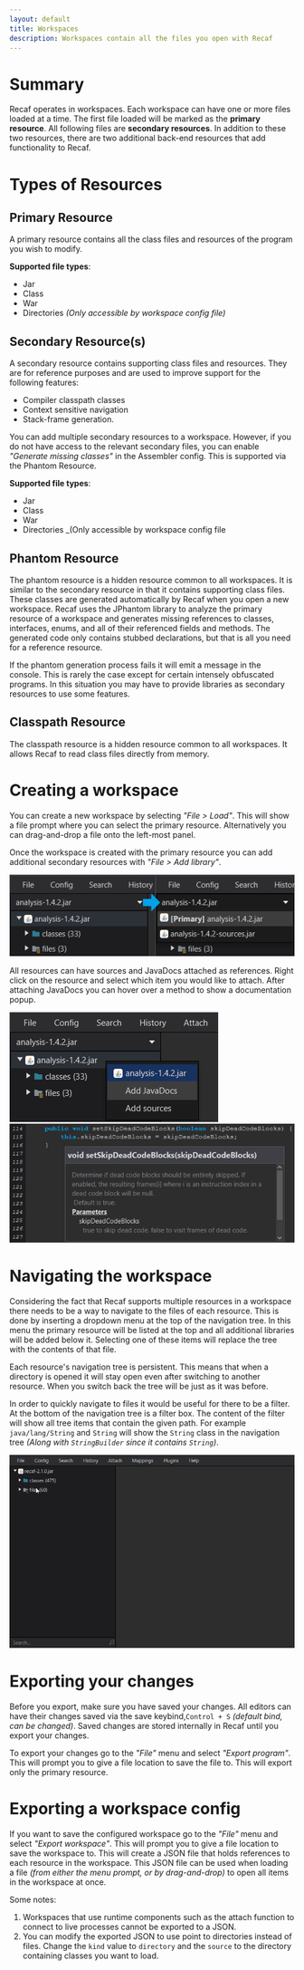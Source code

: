 ```yaml
---
layout: default
title: Workspaces
description: Workspaces contain all the files you open with Recaf
---
```


# Summary

Recaf operates in workspaces. Each workspace can have one or more files loaded at a time. The first file loaded will be marked as the **primary resource**. All following files are **secondary resources**. In addition to  these two resources, there are two additional back-end resources that add functionality to Recaf.

# Types of Resources

## Primary Resource

A primary resource contains all the class files and resources of the program you wish to modify.

**Supported file types**:
 - Jar
 - Class
 - War
 - Directories _(Only accessible by workspace config file)_

## Secondary Resource(s)

A secondary resource contains supporting class files and resources. They are for reference purposes and are used to improve support for the following features:

- Compiler classpath classes
- Context sensitive navigation
- Stack-frame generation. 

You can add multiple secondary resources to a workspace. However, if you do not have access to the relevant secondary files, you can enable _"Generate missing classes"_ in the Assembler config. This is supported via the Phantom Resource.

**Supported file types**:
 - Jar
 - Class
 - War
 - Directories _(Only accessible by workspace config file

## Phantom Resource

The phantom resource is a hidden resource common to all workspaces. It is similar to the secondary resource in that it contains supporting class files. These classes are generated automatically by Recaf when you open a new workspace. Recaf uses the JPhantom library to analyze the primary resource of a workspace and generates missing references to classes, interfaces, enums, and all of their referenced fields and methods. The generated code only contains stubbed declarations, but that is all you need for a reference resource.

If the phantom generation process fails it will emit a message in the console. This is rarely the case except for certain intensely obfuscated programs. In this situation you may have to provide libraries as secondary resources to use some features.

## Classpath Resource

The classpath resource is a hidden resource common to all workspaces. It allows Recaf to read class files directly from memory.

# Creating a workspace

You can create a new workspace by selecting _"File > Load"_. This will show a file prompt where you can select the primary resource. Alternatively you can drag-and-drop a file onto the left-most panel.

Once the workspace is created with the primary resource you can add additional secondary resources with _"File > Add library"_.

![workspace dropdown menu](img/workspace-dropdown.png)

All resources can have sources and JavaDocs attached as references. Right click on the resource and select which item you would like to attach. After attaching JavaDocs you can hover over a method to show a documentation popup.

![add javadoc to resource](img/workspace-add-javadoc.png)
![javadoc example](img/javadoc.png)

# Navigating the workspace

Considering the fact that Recaf supports multiple resources in a workspace there needs to be a way to navigate to the files of each resource. This is done by inserting a dropdown menu at the top of the navigation tree. In this menu the primary resource will be listed at the top and all additional libraries will be added below it. Selecting one of these items will replace the tree with the contents of that file.

Each resource's navigation tree is persistent. This means that when a directory is opened it will stay open even after switching to another resource. When you switch back the tree will be just as it was before.

In order to quickly navigate to files it would be useful for there to be a filter. At the bottom of the navigation tree is a filter box. The content of the filter will show all tree items that contain the given path. For example `java/lang/String` and `String` will show the `String` class in the navigation tree _(Along with `StringBuilder` since it contains `String`)_.

![javadoc example](img/workspace-search.gif)

# Exporting your changes

Before you export, make sure you have saved your changes. All editors can have their changes saved via the save keybind,`Control + S` _(default bind, can be changed)_. Saved changes are stored internally in Recaf until you export your changes.

To export your changes go to the _"File"_ menu and select _"Export program"_. This will prompt you to give a file location to save the file to. This will export only the primary resource. 

# Exporting a workspace config

If you want to save the configured workspace go to the _"File"_ menu and select _"Export workspace"_. This will prompt you to give a file location to save the workspace to. This will create a JSON file that holds references to each resource in the workspace. This JSON file can be used when loading a file _(from either the menu prompt, or by drag-and-drop)_ to open all items in the workspace at once.

Some notes:

1. Workspaces that use runtime components such as the attach function to connect to live processes cannot be exported to a JSON.
2. You can modify the exported JSON to use point to directories instead of files. Change the `kind` value to `directory` and the `source` to the directory containing classes you want to load.